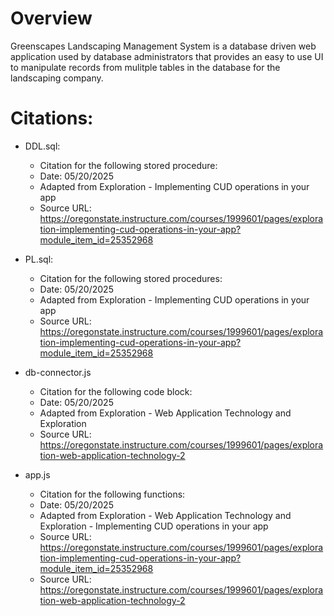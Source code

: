 # Overview
Greenscapes Landscaping Management System is a database driven web application used by database administrators that provides an easy to use UI to manipulate records from mulitple tables in the database for the landscaping company. 

# Citations:
* DDL.sql:
  * Citation for the following stored procedure:
  * Date: 05/20/2025
  * Adapted from Exploration - Implementing CUD operations in your app
  * Source URL: https://oregonstate.instructure.com/courses/1999601/pages/exploration-implementing-cud-operations-in-your-app?module_item_id=25352968

* PL.sql:
  * Citation for the following stored procedures:
  * Date: 05/20/2025
  * Adapted from Exploration - Implementing CUD operations in your app
  * Source URL: https://oregonstate.instructure.com/courses/1999601/pages/exploration-implementing-cud-operations-in-your-app?module_item_id=25352968

* db-connector.js
  * Citation for the following code block:
  * Date: 05/20/2025
  * Adapted from Exploration - Web Application Technology and Exploration
  * Source URL: https://oregonstate.instructure.com/courses/1999601/pages/exploration-web-application-technology-2

* app.js
  * Citation for the following functions:
  * Date: 05/20/2025
  * Adapted from Exploration - Web Application Technology and Exploration - Implementing CUD operations in your app
  * Source URL: https://oregonstate.instructure.com/courses/1999601/pages/exploration-implementing-cud-operations-in-your-app?module_item_id=25352968
  * Source URL: https://oregonstate.instructure.com/courses/1999601/pages/exploration-web-application-technology-2
